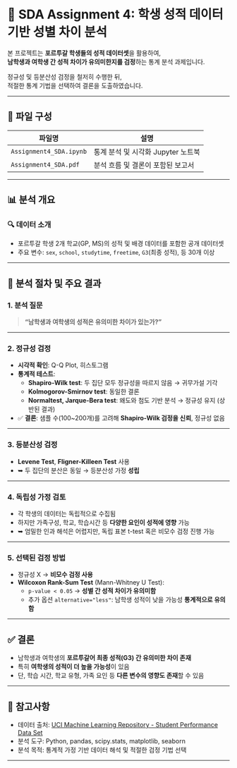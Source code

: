 # 🧪 SDA Assignment 4: 학생 성적 데이터 기반 성별 차이 분석

본 프로젝트는 **포르투갈 학생들의 성적 데이터셋**을 활용하여,  
**남학생과 여학생 간 성적 차이가 유의미한지를 검정**하는 통계 분석 과제입니다.

정규성 및 등분산성 검정을 철저히 수행한 뒤,  
적절한 통계 기법을 선택하여 결론을 도출하였습니다.

---

## 📁 파일 구성

| 파일명 | 설명 |
|--------|------|
| `Assignment4_SDA.ipynb` | 통계 분석 및 시각화 Jupyter 노트북 |
| `Assignment4_SDA.pdf` | 분석 흐름 및 결론이 포함된 보고서 |

---

## 📊 분석 개요

### 🔍 데이터 소개

- 포르투갈 학생 2개 학교(GP, MS)의 성적 및 배경 데이터를 포함한 공개 데이터셋
- 주요 변수: `sex`, `school`, `studytime`, `freetime`, `G3`(최종 성적), 등 30개 이상

---

## 🔎 분석 절차 및 주요 결과

### 1. 분석 질문

> **“남학생과 여학생의 성적은 유의미한 차이가 있는가?”**

---

### 2. 정규성 검정

- **시각적 확인**: Q-Q Plot, 히스토그램
- **통계적 테스트**:
  - **Shapiro-Wilk test**: 두 집단 모두 정규성을 따르지 않음 → 귀무가설 기각
  - **Kolmogorov-Smirnov test**: 동일한 결론
  - **Normaltest, Jarque-Bera test**: 왜도와 첨도 기반 분석 → 정규성 유지 (상반된 결과)
- ✅ **결론**: 샘플 수(100~200개)를 고려해 **Shapiro-Wilk 검정을 신뢰**, 정규성 없음

---

### 3. 등분산성 검정

- **Levene Test**, **Fligner-Killeen Test** 사용
- ➥ 두 집단의 분산은 동일 → 등분산성 가정 **성립**

---

### 4. 독립성 가정 검토

- 각 학생의 데이터는 독립적으로 수집됨
- 하지만 가족구성, 학교, 학습시간 등 **다양한 요인이 성적에 영향** 가능
- ➥ 엄밀한 인과 해석은 어렵지만, 독립 표본 t-test 혹은 비모수 검정 진행 가능

---

### 5. 선택된 검정 방법

- 정규성 X → **비모수 검정 사용**
- **Wilcoxon Rank-Sum Test** (Mann-Whitney U Test):
  - `p-value < 0.05` → **성별 간 성적 차이가 유의미함**
  - 추가 옵션 `alternative="less"`: 남학생 성적이 낮을 가능성 **통계적으로 유의함**

---

## ✅ 결론

- 남학생과 여학생의 **포르투갈어 최종 성적(G3) 간 유의미한 차이 존재**
- 특히 **여학생의 성적이 더 높을 가능성**이 있음
- 단, 학습 시간, 학교 유형, 가족 요인 등 **다른 변수의 영향도 존재**할 수 있음

---

## 📌 참고사항

- 데이터 출처: [UCI Machine Learning Repository - Student Performance Data Set](https://archive.ics.uci.edu/ml/datasets/Student+Performance)
- 분석 도구: Python, pandas, scipy.stats, matplotlib, seaborn
- 분석 목적: 통계적 가정 기반 데이터 해석 및 적절한 검정 기법 선택

---



